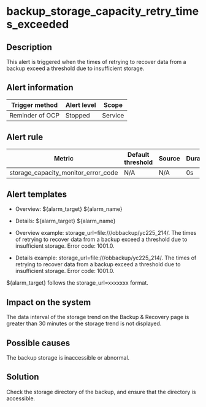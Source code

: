 backup_storage_capacity_retry_times_exceeded 
=================================================================



**Description** 
------------------------------------

This alert is triggered when the times of retrying to recover data from a backup exceed a threshold due to insufficient storage.

**Alert information** 
------------------------------------------



| Trigger method  | Alert level |  Scope  |
|-----------------|-------------|---------|
| Reminder of OCP | Stopped     | Service |



**Alert rule** 
-----------------------------------



|               Metric                | Default threshold | Source | Duration | Detection cycle | Elimination cycle |
|-------------------------------------|-------------------|--------|----------|-----------------|-------------------|
| storage_capacity_monitor_error_code | N/A               | N/A    | 0s       | 30 min          | 40 min            |



**Alert templates** 
----------------------------------------

* Overview: ${alarm_target} ${alarm_name}

  

* Details: ${alarm_target} ${alarm_name}

  

* Overview example: storage_url=file:///obbackup/yc225_214/. The times of retrying to recover data from a backup exceed a threshold due to insufficient storage. Error code: 1001.0.

  

* Details example: storage_url=file:///obbackup/yc225_214/. The times of retrying to recover data from a backup exceed a threshold due to insufficient storage. Error code: 1001.0.

  




${alarm_target} follows the storage_url=xxxxxxx format.

**Impact on the system** 
---------------------------------------------

The data interval of the storage trend on the Backup \& Recovery page is greater than 30 minutes or the storage trend is not displayed.

**Possible causes** 
----------------------------------------

The backup storage is inaccessible or abnormal.

**Solution** 
---------------------------------

Check the storage directory of the backup, and ensure that the directory is accessible.



